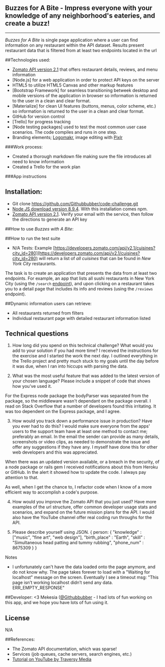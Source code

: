 ## Buzzes for A Bite - Impress everyone with your knowledge of any neighborhood's eateries, and create a buzz!
***
*Buzzes for A Bite* is  single page application where a user can find information on any restaurant within the API dataset. Results present restaurant data that is filtered from at least two endpoints located in the url 

##Technologies used:
- [Zomato API version 2.1](https://developers.zomato.com/api#headline1) that offers restaurant details, reviews, and menu information
- [Node.js] for a web application in order to protect API keys on the server
- HTML5 to utilize HTML5 Canvas and other markup features
- [Bootstrap Framework] for seamless transitioning betweek desktop and mobile versions of the application in browser so information is returned to the user in a clean and clear format.
- [Materialize] for clean UI features (buttons, menus, color scheme, etc.) so information is returned to the user in a clean and clear format. 
- GitHub for version control
- [Trello] for progress tracking
- [Node testing packages] used to test the most common user case scenarios. The code compiles and runs in one step.
- Branding elements; [Logomakr](https://logomakr.com/), image editing with [Pixlr](https://pixlr.com/editor/)

###Work process:
- Created a thorough markdown file making sure the file introduces all need to know information 
- Created a Trello for the work plan

###App instructions
## Installation:
- Git clone https://github.com/Githubbubber/code-challenge.git
- [Node JS download version 8.9.4](https://nodejs.org/en/download/). With this installation comes npm.
- [Zomato API version 2.1](https://developers.zomato.com/api#headline1). Verify your email with the service, then follow the directions to generate an API key

##How to use *Buzzes with A Bite*:

##How to run the test suite
- N/A
Tests:
Example [https://developers.zomato.com/api/v2.1/cuisines?city_id=280](https://developers.zomato.com/api/v2.1/cuisines?city_id=280) will return a list of *all cuisines* that can be found in *New York City* restaurants.

The task is to create an application that presents the data from at least two endpoints. For example, an app that lists all sushi restaurants in New York City (using the `/search` [endpoint](https://developers.zomato.com/api/v2.1/search?entity_id=280&entity_type=city&cuisines=177&sort=cost&order=asc)), and upon clicking on a restaurant takes you to a detail page that includes its info and reviews (using the `/reviews` endpoint). 

##Dynamic information users can retrieve:
- All restaurants returned from filters
- Individual restaurant page with detailed restaurant information listed

## Technical questions
1. How long did you spend on this technical challenge? What would you add to your solution if you had more time?
I received the instructions for the exercise and I started the work the next day. I outlined everything in the Trello project and pretty much stuck to my goals until the day before it was due, when I ran into hiccups with parsing the data.


2. What was the most useful feature that was added to the latest version of your chosen language? Please include a snippet of code that shows how you've used it.

For the Express node package the bodyParser was separated from the package, so the middleware wasn't dependant on the package overall. I read on Stack Overflow that a number of developers found this irritating. It was too dependent on the Express package, and I agree.


3. How would you track down a performance issue in production? Have you ever had to do this?
I would make sure everyone from the apps' users to the support team have at least one method to contact me; preferably an email. In the email the sender can provide as many details, screenshots or video clips, as needed to demonstrate the issue and offer any suggestions if they have any. I myself have done this for other web developers and this was appreciated.

When there was an updated version available, or a breach in the security, of a node package or rails gem I received notifications about this from Heroku or GitHub. In the alert it showed how to update the code. I always pay attention to that.

As well, when I get the chance to, I refactor code when I know of a more efficient way to accomplish a code's purpose.


4. How would you improve the Zomato API that you just used?
Have more examples of the url structure, offer common developer usage stats and scenarios, and expand on the future mission plans for the API. I would also have the YouTube channel offer real coding run throughs for the API.


5. Please describe yourself using JSON.
{
	person: {
				"knowledge" 	: 	["music", "fine art", "web design"],
				"birth_place" 	: 	"Earth",
				"skill" 		: 	"Simultaneous head patting and tummy rubbing",
				"phone_num"		: 	8675309
				}
}


Notes
- I unfortunately can't have the data loaded onto the page anymore, and do not know why. The page takes forever to load with a "Waiting for localhost" message on the screen. Eventually I see a timeout msg:
"This page isn’t working
localhost didn’t send any data.
ERR_EMPTY_RESPONSE"


##Developer: 
<3 Mekesia ([@Githubbubber](https://github.com/Githubbubber) - I had lots of fun working on this app, and we hope you have lots of fun using it.

## License
N/A

##References:
- The Zomato API documentation, which was sparse!
- Services (job queues, cache servers, search engines, etc.)
- [Tutorial on YouTube by Traversy Media](https://www.youtube.com/watch?v=nqT8c5OFjEQ)

